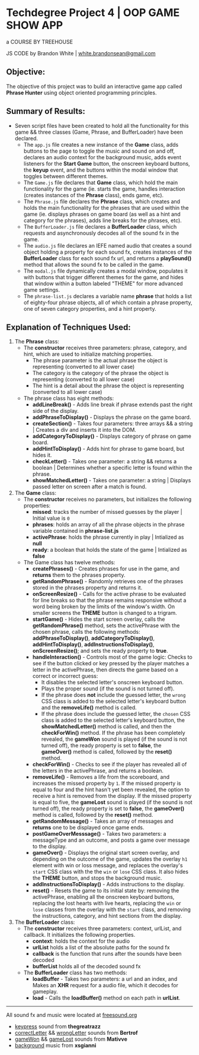 # Techdegree Project 4 | OOP GAME SHOW APP

a COURSE BY TREEHOUSE

JS CODE by Brandon White | white.brandonsean@gmail.com

## Objective:
The objective of this project was to build an interactive game app called __Phrase Hunter__ using object oriented programming principles.

## Summary of Results:
* Seven script files have been created to hold all the functionality for this game && three classes (Game, Phrase, and BufferLoader) have been declared.
    * The `app.js` file creates a new instance of the **Game** class, adds buttons to the page to toggle the music and sound on and off, declares an audio context for the background music, adds event listeners for the **Start Game** button, the onscreen keyboard buttons, the __keyup__ event, and the buttons within the modal window that toggles between different themes.
    * The `Game.js` file declares that **Game** class, which hold the main functionality for the game (ie. starts the game, handles interaction (creates instances of the **Phrase** class), ends game, etc).
    * The `Phrase.js` file declares the **Phrase** class, which creates and holds the main functionality for the phrases that are used within the game (ie. displays phrases on game board (as well as a hint and category for the phrases), adds line breaks for the phrases, etc).
    * The `BufferLoader.js` file declares a **BufferLoader** class, which requests and asynchronously decodes all of the sound fx in the game. 
    * The `audio.js` file declares an IEFE named audio that creates a sound object holding a property for each sound fx, creates instances of the **BufferLoader** class for each sound fx url, and returns a **playSound()** method that allows the sound fx to be called in the game.
    * The `modal.js` file dynamically creates a modal window, populates it with buttons that trigger different themes for the game, and hides that window within a button labeled "THEME" for more advanced game settings.
    * The `phrase-list.js` declares a variable name __phrase__ that holds a list of eighty-four phrase objects, all of which contain a phrase property, one of seven category properties, and a hint property.

## Explanation of Techniques Used:
1. The **Phrase** class:
    * The **constructor** receives three parameters: phrase, category, and hint, which are used to initialize matching properties.
        * The phrase parameter is the actual phrase the object is representing (converted to all lower case)
        * The category is the category of the phrase the object is representing (converted to all lower case)
        * The hint is a detail about the phrase the object is representing (converted to all lower case)
    * The phrase class has eight methods: 
        * **addLineBreak()** - Adds line break if phrase extends past the right side of the display.
        * **addPhraseToDisplay()** - Displays the phrase on the game board.
        * **createSection()** - Takes four parameters: three arrays && a string | Creates a div and inserts it into the DOM.
        * **addCategoryToDisplay()** - Displays category of phrase on game board.
        * **addHintToDisplay()** - Adds hint for phrase to game board, but hides it.
        * **checkLetter()** - Takes one parameter: a string && returns a boolean | Determines whether a specific letter is found within the phrase.
        * **showMatchedLetter()** - Takes one parameter: a string | Displays passed letter on screen after a match is found.
2. The **Game** class:
    * The **constructor** receives no parameters, but initializes the following properties:
        * **missed**: tracks the number of missed guesses by the player | Initial value is `0`
        * **phrases**: holds an array of all the phrase objects in the phrase variable contained in __phrase-list.js__
        * **activePhrase**: holds the phrase currently in play | Intialized as **null**
        * **ready**: a boolean that holds the state of the game | Intialized as **false**
    * The Game class has twelve methods: 
        * **createPhrases()** - Creates phrases for use in the game, and **returns** them to the phrases property.
        * **getRandomPhrase()** - Randomly retrieves one of the phrases stored in the phrases property and returns it.
        * **onScreenResize()** - Calls for the active phrase to be evaluated for line breaks so that the phrase remains responsive without a word being broken by the limits of the window's width. On smaller screens the **THEME** button is changed to a trigram.
        * **startGame()** - Hides the start screen overlay, calls the **getRandomPhrase()** method, sets the activePhrase with the chosen phrase, calls the following methods: **addPhraseToDisplay()**, **addCategoryToDisplay()**, **addHintToDisplay()**, **addInstructionsToDisplay()**, **onScreenResize()**; and sets the ready property to **true**.
        * **handleInteraction()** - Controls most of the game logic: Checks to see if the button clicked or key pressed by the player matches a letter in the activePhrase, then directs the game based on a correct or incorrect guess:
            * It disables the selected letter's onscreen keyboard button.
            * Plays the proper sound (if the sound is not turned off).
            * If the phrase does **not** include the guessed letter, the `wrong` CSS class is added to the selected letter's keyboard button and the **removeLife()** method is called.
            * If the phrase does include the guessed letter, the `chosen` CSS class is added to the selected letter's keyboard button, the **showMatchedLetter()** method is called, and then the **checkForWin()** method. If the phrase has been completely revealed, the __gameWon__ sound is played (if the sound is not turned off), the ready property is set to **false**, the **gameOver()** method is called, followed by the **reset()** method.
        * **checkForWin()** - Checks to see if the player has revealed all of the letters in the activePhrase, and returns a boolean.
        * **removeLife()** - Removes a life from the scoreboard, and increases the missed property by `1`. If the missed property is equal to four and the hint hasn't yet been revealed, the option to receive a hint is removed from the display. If the missed property is equal to five, the __gameLost__ sound is played (if the sound is not turned off), the ready property is set to **false**, the **gameOver()** method is called, followed by the **reset()** method.
        * **getRandomMessage()** - Takes an array of messages and **returns** one to be displayed once game ends.
        * **postGameOverMesssage()** - Takes two parameters: a messageType and an outcome, and posts a game over message to the display.
        * **gameOver()** - Displays the original start screen overlay, and depending on the outcome of the game, updates the overlay `h1` element with win or loss message, and replaces the overlay's `start` CSS class with the the `win` or `lose` CSS class. It also hides the **THEME** button, and stops the background music.
        * **addInstructionsToDisplay()** - Adds instructions to the display.
        * **reset()** - Resets the game to its initial state by: removing the activePhrase, enabling all the onscreen keyboard buttons, replacing the lost hearts with live hearts, replacing the `win` or `lose` classes from the overlay with the `start` class, and removing the instructions, category, and hint sections from the display.
3. The **BufferLoader** class:
    * The **constructor** receives three parameters: context, urlList, and callback. It initializes the following properties.
        * **context**: holds the context for the audio
        * **urlList** holds a list of the absolute paths for the sound fx
        * **callback** is the function that runs after the sounds have been decoded
        * **bufferList** holds all of the decoded sound fx
    * The **BufferLoader** class has two methods:
        * **loadBuffer** - Takes two parameters: a url and an index, and Makes an __XHR__ request for a audio file, which it decodes for gameplay.
        * **load** - Calls the **loadBuffer()** method on each path in **urlList**.

*** 

All sound fx and music were located at [freesound.org](freesound.org)
* [keypress](https://freesound.org/people/thegreatrazz/sounds/332459/) sound from **thegreatrazz**
* [correctLetter](https://freesound.org/people/Bertrof/sounds/351564/) && [wrongLetter](https://freesound.org/people/Bertrof/sounds/351563/) sounds from **Bertrof**
* [gameWon](https://freesound.org/people/Mativve/sounds/391539/) && [gameLost](https://freesound.org/people/Mativve/sounds/391536/) sounds from **Mativve**
* [background](https://freesound.org/people/xsgianni/sounds/388079/) music from **xsgianni**
